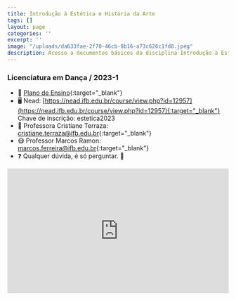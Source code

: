 ```yaml
---
title: Introdução à Estética e História da Arte
tags: []
layout: page
categories: ''
excerpt: ''
image: "/uploads/da633fae-2f70-46cb-8b16-a73c626c1fd8.jpeg"
description: Acesso a documentos básicos da disciplina Introdução à Estética e História da Arte
---
```


### Licenciatura em Dança / 2023-1

- 📑 [Plano de Ensino](https://docs.google.com/document/d/1JIeJZB59Ug_jRHVioQLHEsxX49c4YsYLHVlVz6ybMI8/edit "Plano de Ensino"){:target="_blank"}
- 🖥️ Nead: [https://nead.ifb.edu.br/course/view.php?id=12957](https://nead.ifb.edu.br/course/view.php?id=12957){:target="_blank"} Chave de inscrição: estetica2023
- 🙂 Professora Cristiane Terraza: [cristiane.terraza@ifb.edu.br](mailto:cristiane.terraza@ifb.edu.br){:target="_blank"}
- 😷 Professor Marcos Ramon: [marcos.ferreira@ifb.edu.br](mailto:marcos.ferreira@ifb.edu.br){:target="_blank"}
- ❓ Qualquer dúvida, é só perguntar. 🤔

<style>.embed-container { position: relative; padding-bottom: 56.25%; height: 0; overflow: hidden; max-width: 100%; } .embed-container iframe, .embed-container object, .embed-container embed { position: absolute; top: 0; left: 0; width: 100%; height: 100%; }</style><div class='embed-container'><iframe src='https://www.youtube.com/embed/a4MrNr0JqJU' frameborder='0' allowfullscreen></iframe></div>
